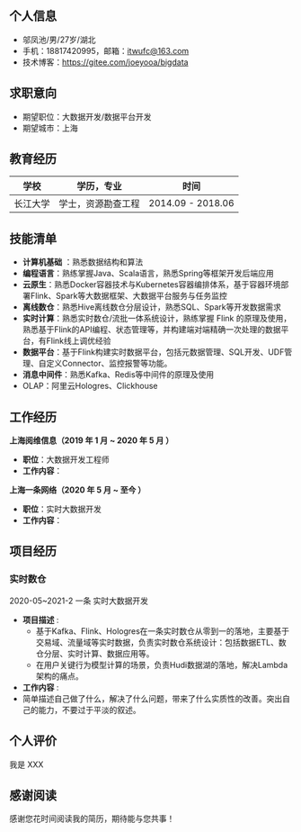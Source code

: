 ## 个人信息

- 邬凤池/男/27岁/湖北
- 手机：18817420995，邮箱：itwufc@163.com
- 技术博客：https://gitee.com/joeyooa/bigdata

## 求职意向

- 期望职位：大数据开发/数据平台开发
- 期望城市：上海

## 教育经历

| 学校     | 学历，专业         | 时间              |
| -------- | ------------------ | ----------------- |
| 长江大学 | 学士，资源勘查工程 | 2014.09 - 2018.06 |


## 技能清单

- **计算机基础** ：熟悉数据结构和算法
- **编程语言**：熟练掌握Java、Scala语言，熟悉Spring等框架开发后端应用
- **云原生**：熟悉Docker容器技术与Kubernetes容器编排体系，基于容器环境部署Flink、Spark等大数据框架、大数据平台服务与任务监控
- **离线数仓**：熟悉Hive离线数仓分层设计，熟悉SQL、Spark等开发数据需求
- **实时计算**：熟悉实时数仓/流批一体系统设计，熟练掌握 Flink 的原理及使用，熟悉基于Flink的API编程、状态管理等，并构建端对端精确一次处理的数据平台，有Flink线上调优经验
- **数据平台**：基于Flink构建实时数据平台，包括元数据管理、SQL开发、UDF管理、自定义Connector、监控报警等功能。
- **消息中间件**：熟悉Kafka、Redis等中间件的原理及使用
- OLAP：阿里云Hologres、Clickhouse

## 工作经历

**上海阅维信息（2019 年 1 月 ~ 2020 年 5 月 ）**

- **职位**：大数据开发工程师
- **工作内容**：

**上海一条网络（2020 年 5 月 ~ 至今 ）**

- **职位**：实时大数据开发
- **工作内容**：

## 项目经历 

### 实时数仓

2020-05~2021-2  一条  实时大数据开发

- **项目描述** : 
  - 基于Kafka、Flink、Hologres在一条实时数仓从零到一的落地，主要基于交易域、流量域等实时数据，负责实时数仓系统设计：包括数据ETL、数仓分层、实时计算、数据应用等。
  - 在用户关键行为模型计算的场景，负责Hudi数据湖的落地，解决Lambda架构的痛点。
- **工作内容** :
- 简单描述自己做了什么，解决了什么问题，带来了什么实质性的改善。突出自己的能力，不要过于平淡的叙述。

## 个人评价

我是 XXX

## 感谢阅读

感谢您花时间阅读我的简历，期待能与您共事！

<div style="page-break-after: always;"></div>